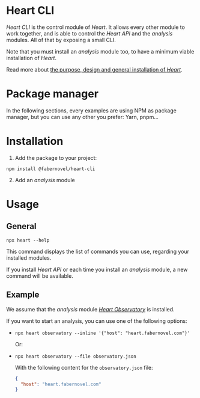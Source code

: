 # Heart CLI

_Heart CLI_ is the control module of _Heart_. It allows every other module to work together, and is able to control the _Heart API_ and the _analysis_ modules. All of that by exposing a small CLI.

Note that you must install an _analysis_ module too, to have a minimum viable installation of _Heart_.

Read more about [the purpose, design and general installation of _Heart_](https://gitlab.com/fabernovel/heart/-/blob/master/README.md).

# Package manager

In the following sections, every examples are using NPM as package manager, but you can use any other you prefer: Yarn, pnpm...

# Installation

1. Add the package to your project:

  ```shell
  npm install @fabernovel/heart-cli
  ```

  2. Add an _analysis_ module

# Usage

## General

```shell
npx heart --help
```

This command displays the list of commands you can use, regarding your installed modules.

If you install _Heart API_ or each time you install an _analysis_ module, a new command will be available.

## Example

We assume that the _analysis_ module [_Heart Observatory_](https://www.npmjs.com/package/@fabernovel/heart-observatory) is installed.

If you want to start an analysis, you can use one of the following options:

  * ```shell
    npx heart observatory --inline '{"host": "heart.fabernovel.com"}'
    ```

    Or:

  * ```shell
    npx heart observatory --file observatory.json
    ```

    With the following content for the `observatory.json` file:

    ```json
    {
      "host": "heart.fabernovel.com"
    }
    ```
